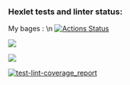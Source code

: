 ### Hexlet tests and linter status:
My bages : \n
[![Actions Status](https://github.com/nesquick017/frontend-project-46/workflows/hexlet-check/badge.svg)](https://github.com/nesquick017/frontend-project-46/actions)

<a href="https://codeclimate.com/github/nesquick017/frontend-project-46_1/maintainability"><img src="https://api.codeclimate.com/v1/badges/eecb85138be6476cedb4/maintainability" /></a>

<a href="https://codeclimate.com/github/nesquick017/frontend-project-46_1/test_coverage"><img src="https://api.codeclimate.com/v1/badges/eecb85138be6476cedb4/test_coverage" /></a>

[![test-lint-coverage_report](https://github.com/nesquick017/frontend-project-46/actions/workflows/test-lint-coverage.yml.yml/badge.svg)](https://github.com/nesquick017/frontend-project-46/actions/workflows/test-lint-coverage.yml.yml)
